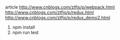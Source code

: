 
article
http://www.cnblogs.com/ztfjs/p/webpack.html
http://www.cnblogs.com/ztfjs/p/redux.html
http://www.cnblogs.com/ztfjs/p/redux_demo2.html

1. npm install 
2. npm run test